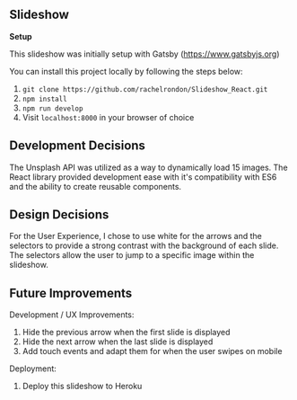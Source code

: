 ## Slideshow ##

 **Setup**

This slideshow was initially setup with Gatsby (https://www.gatsbyjs.org)

You can install this project locally by following the steps below:

1. `git clone https://github.com/rachelrondon/Slideshow_React.git`
2. `npm install `
3. `npm run develop`
4. Visit `localhost:8000` in your browser of choice  

## Development Decisions ##
The Unsplash API was utilized as a way to dynamically load 15 images.
The React library provided development ease with it's compatibility with ES6 and the ability to create reusable components.

## Design Decisions ##
For the User Experience, I chose to use white for the arrows and the selectors to provide a strong contrast with the background of each slide. The selectors allow the user to jump to a specific image within the slideshow.

## Future Improvements ##
Development / UX Improvements:
1. Hide the previous arrow when the first slide is displayed
2. Hide the next arrow when the last slide is displayed
3. Add touch events and adapt them for when the user swipes on mobile

Deployment:
1. Deploy this slideshow to Heroku

